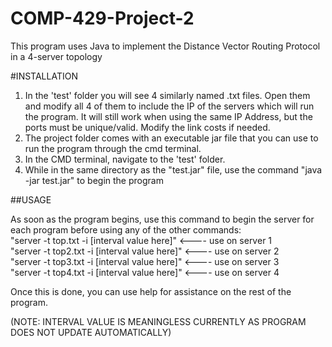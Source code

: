 # COMP-429-Project-2
This program uses Java to implement the Distance Vector Routing Protocol in a 4-server topology

#INSTALLATION

1) In the 'test' folder you will see 4 similarly named .txt files. Open them and modify all 4 of them to include the IP of the servers which will run the program.
   It will still work when using the same IP Address, but the ports must be unique/valid.
   Modify the link costs if needed.
2) The project folder comes with an executable jar file that you can use to run the program through the cmd terminal.
3) In the CMD terminal, navigate to the 'test' folder.
4) While in the same directory as the "test.jar" file, use the command "java -jar test.jar" to begin the program
  
##USAGE

As soon as the program begins, use this command to begin the server for each program before using any of the other commands:\
"server -t top.txt -i [interval value here]"    <---- use on server 1\
"server -t top2.txt -i [interval value here]"    <---- use on server 2\
"server -t top3.txt -i [interval value here]"    <---- use on server 3\
"server -t top4.txt -i [interval value here]"    <---- use on server 4
  
Once this is done, you can use help for assistance on the rest of the program.
  
  
(NOTE: INTERVAL VALUE IS MEANINGLESS CURRENTLY AS PROGRAM DOES NOT UPDATE AUTOMATICALLY)
